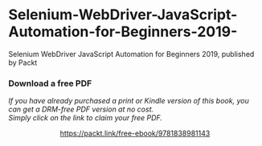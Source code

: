 # Selenium-WebDriver-JavaScript-Automation-for-Beginners-2019-
Selenium WebDriver JavaScript Automation for Beginners 2019, published by Packt
### Download a free PDF

 <i>If you have already purchased a print or Kindle version of this book, you can get a DRM-free PDF version at no cost.<br>Simply click on the link to claim your free PDF.</i>
<p align="center"> <a href="https://packt.link/free-ebook/9781838981143">https://packt.link/free-ebook/9781838981143 </a> </p>